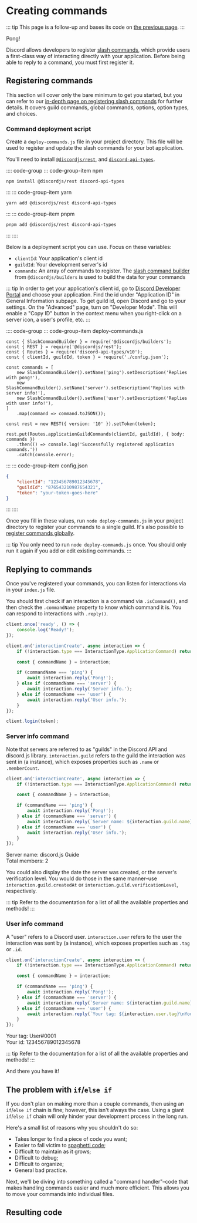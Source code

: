 # Creating commands

::: tip
This page is a follow-up and bases its code on [the previous page](/creating-your-bot/).
:::

<DiscordMessages>
	<DiscordMessage profile="bot">
		<template #interactions>
			<DiscordInteraction profile="user" :command="true">ping</DiscordInteraction>
		</template>
		Pong!
	</DiscordMessage>
</DiscordMessages>

Discord allows developers to register [slash commands](https://discord.com/developers/docs/interactions/application-commands), which provide users a first-class way of interacting directly with your application. Before being able to reply to a command, you must first register it.

## Registering commands

This section will cover only the bare minimum to get you started, but you can refer to our [in-depth page on registering slash commands](/interactions/slash-commands.md#registering-slash-commands) for further details. It covers guild commands, global commands, options, option types, and choices.

### Command deployment script

Create a `deploy-commands.js` file in your project directory. This file will be used to register and update the slash commands for your bot application.

You'll need to install [`@discordjs/rest`](https://github.com/discordjs/discord.js/tree/main/packages/rest), and [`discord-api-types`](https://github.com/discordjs/discord-api-types/).

:::: code-group
::: code-group-item npm
```sh:no-line-numbers
npm install @discordjs/rest discord-api-types
```
:::
::: code-group-item yarn
```sh:no-line-numbers
yarn add @discordjs/rest discord-api-types
```
:::
::: code-group-item pnpm
```sh:no-line-numbers
pnpm add @discordjs/rest discord-api-types
```
:::
::::

Below is a deployment script you can use. Focus on these variables:

- `clientId`: Your application's client id
- `guildId`: Your development server's id
- `commands`: An array of commands to register. The [slash command builder](/popular-topics/builders.md#slash-command-builders) from `@discordjs/builders` is used to build the data for your commands

::: tip
In order to get your application's client id, go to [Discord Developer Portal](https://discord.com/developers/applications) and choose your application. Find the id under "Application ID" in General Information subpage. To get guild id, open Discord and go to your settings. On the "Advanced" page, turn on "Developer Mode". This will enable a "Copy ID" button in the context menu when you right-click on a server icon, a user's profile, etc.
:::

:::: code-group
::: code-group-item deploy-commands.js
```js{4,6-11}
const { SlashCommandBuilder } = require('@discordjs/builders');
const { REST } = require('@discordjs/rest');
const { Routes } = require('discord-api-types/v10');
const { clientId, guildId, token } = require('./config.json');

const commands = [
	new SlashCommandBuilder().setName('ping').setDescription('Replies with pong!'),
	new SlashCommandBuilder().setName('server').setDescription('Replies with server info!'),
	new SlashCommandBuilder().setName('user').setDescription('Replies with user info!'),
]
	.map(command => command.toJSON());

const rest = new REST({ version: '10' }).setToken(token);

rest.put(Routes.applicationGuildCommands(clientId, guildId), { body: commands })
	.then(() => console.log('Successfully registered application commands.'))
	.catch(console.error);
```
:::
::: code-group-item config.json
```json {2-3}
{
	"clientId": "123456789012345678",
	"guildId": "876543210987654321",
	"token": "your-token-goes-here"
}
```
:::
::::

Once you fill in these values, run `node deploy-commands.js` in your project directory to register your commands to a single guild. It's also possible to [register commands globally](/interactions/slash-commands.md#global-commands).

::: tip
You only need to run `node deploy-commands.js` once. You should only run it again if you add or edit existing commands.
:::

## Replying to commands

Once you've registered your commands, you can listen for interactions via <DocsLink path="class/Client?scrollTo=e-interactionCreate" /> in your `index.js` file.

You should first check if an interaction is a command via <DocsLink path="class/Interaction?scrollTo=isCommand" type="method">`.isCommand()`</DocsLink>, and then check the <DocsLink path="class/CommandInteraction?scrollTo=commandName">`.commandName`</DocsLink> property to know which command it is. You can respond to interactions with <DocsLink path="class/CommandInteraction?scrollTo=reply">`.reply()`</DocsLink>.

```js {5-17}
client.once('ready', () => {
	console.log('Ready!');
});

client.on('interactionCreate', async interaction => {
	if (!interaction.type === InteractionType.ApplicationCommand) return;

	const { commandName } = interaction;

	if (commandName === 'ping') {
		await interaction.reply('Pong!');
	} else if (commandName === 'server') {
		await interaction.reply('Server info.');
	} else if (commandName === 'user') {
		await interaction.reply('User info.');
	}
});

client.login(token);
```

### Server info command

Note that servers are referred to as "guilds" in the Discord API and discord.js library. `interaction.guild` refers to the guild the interaction was sent in (a <DocsLink path="class/Guild" /> instance), which exposes properties such as `.name` or `.memberCount`.

```js {9}
client.on('interactionCreate', async interaction => {
	if (!interaction.type === InteractionType.ApplicationCommand) return;

	const { commandName } = interaction;

	if (commandName === 'ping') {
		await interaction.reply('Pong!');
	} else if (commandName === 'server') {
		await interaction.reply(`Server name: ${interaction.guild.name}\nTotal members: ${interaction.guild.memberCount}`);
	} else if (commandName === 'user') {
		await interaction.reply('User info.');
	}
});
```

<DiscordMessages>
	<DiscordMessage profile="bot">
		<template #interactions>
			<DiscordInteraction profile="user" :command="true">server</DiscordInteraction>
		</template>
		Server name: discord.js Guide
		<br />
		Total members: 2
	</DiscordMessage>
</DiscordMessages>

You could also display the date the server was created, or the server's verification level. You would do those in the same manner–use `interaction.guild.createdAt` or `interaction.guild.verificationLevel`, respectively.

::: tip
Refer to the <DocsLink path="class/Guild" /> documentation for a list of all the available properties and methods!
:::

### User info command

A "user" refers to a Discord user. `interaction.user` refers to the user the interaction was sent by (a <DocsLink path="class/User" /> instance), which exposes properties such as `.tag` or `.id`.

```js {11}
client.on('interactionCreate', async interaction => {
	if (!interaction.type === InteractionType.ApplicationCommand) return;

	const { commandName } = interaction;

	if (commandName === 'ping') {
		await interaction.reply('Pong!');
	} else if (commandName === 'server') {
		await interaction.reply(`Server name: ${interaction.guild.name}\nTotal members: ${interaction.guild.memberCount}`);
	} else if (commandName === 'user') {
		await interaction.reply(`Your tag: ${interaction.user.tag}\nYour id: ${interaction.user.id}`);
	}
});
```

<DiscordMessages>
	<DiscordMessage profile="bot">
		<template #interactions>
			<DiscordInteraction profile="user" :command="true">user</DiscordInteraction>
		</template>
		Your tag: User#0001
		<br />
		Your id: 123456789012345678
	</DiscordMessage>
</DiscordMessages>

::: tip
Refer to the <DocsLink path="class/User" /> documentation for a list of all the available properties and methods!
:::

And there you have it!

## The problem with `if`/`else if`

If you don't plan on making more than a couple commands, then using an `if`/`else if` chain is fine; however, this isn't always the case. Using a giant `if`/`else if` chain will only hinder your development process in the long run.

Here's a small list of reasons why you shouldn't do so:

* Takes longer to find a piece of code you want;
* Easier to fall victim to [spaghetti code](https://en.wikipedia.org/wiki/Spaghetti_code);
* Difficult to maintain as it grows;
* Difficult to debug;
* Difficult to organize;
* General bad practice.

Next, we'll be diving into something called a "command handler"–code that makes handling commands easier and much more efficient. This allows you to move your commands into individual files.

## Resulting code

<ResultingCode />
